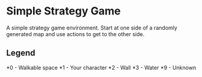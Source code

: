 # Simple Strategy Game
A simple strategy game environment.  Start at one side of a randomly generated map and use actions to get to the other side.

## Legend

*0 - Walkable space
*1 - Your character
*2 - Wall
*3 - Water
*9 - Unknown
